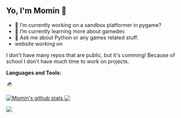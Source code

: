 ## Yo, I'm Momin 👋


- 🔭 I’m currently working on a sandbox platformer in pygame?
- 🌱 I’m currently learning more about gamedev.
- 💬 Ask me about Python or any games related stuff.
- website working on

I don't have many repos that are public, but it's comming! Because of school I don't have much time to work on projects.

**Languages and Tools:**  

<code><img height="20"    src="https://raw.githubusercontent.com/github/explore/80688e429a7d4ef2fca1e82350fe8e3517d3494d/topics/python/python.png"></code>

<!--<code><img height="20"  src="https://raw.githubusercontent.com/github/explore/80688e429a7d4ef2fca1e82350fe8e3517d3494d/topics/javascript/javascript.png"></code>
<code><img height="20" src="https://raw.githubusercontent.com/github/explore/80688e429a7d4ef2fca1e82350fe8e3517d3494d/topics/csharp/csharp.png"></code>
<code><img height="20" src="https://raw.githubusercontent.com/github/explore/80688e429a7d4ef2fca1e82350fe8e3517d3494d/topics/c/c.png">  </code>-->

<a href="https://github.com/Momin2005">
 <img align="center" src="https://github-readme-stats.vercel.app/api?username=Momin2005&show_icons=true&theme=dark&line_height=27" alt="Momin's github stats"/>
</a>

<a href="https://github.com/Momin2005/github-readme-stats">
  <img align="center" src="https://github-readme-stats.vercel.app/api/top-langs/?username=Momin2005&layout=compact&theme=dark&hide=php,css" />
</a>

![](https://visitor-badge.laobi.icu/badge?page_id=Momin2005.Momin2005)

